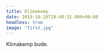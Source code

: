 ```yaml
---
title: Klimakemp
date: 2019-10-26T20:40:31.000+00:00
headless: true
image: "first.jpg"    
---
```

Klimakemp bude.
